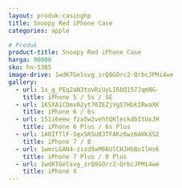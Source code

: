 ```yaml
---
layout: produk-casinghp
title: Snoopy Red iPhone Case
categories: apple

# Produk
product-title: Snoopy Red iPhone Case
harga: 90000
sku: hn-5385
image-drive: 1wdKTGelsvg_zrQ8GOrc2-QrbcJPMi4we
gallery:
  - url: 1x_g_PEq2aN3tovRiUyLI6bQ157JqmNG-
    title: iPhone 5 / 5s / SE
  - url: 1KSXA1CDmv02yt70ZEZjVgS7HbkIRwaXK
    title: iPhone 6 / 6s
  - url: 151i6eew_fzaSw2vehtQKleckdbItUxJH
    title: iPhone 6 Plus / 6s Plus
  - url: 1A0IfTlF-5gx5RSU83TFAKz6wz6AHkX52
    title: iPhone 7 / 8
  - url: 1wmrLGAN4-zszd9xM66UlCHJHbBo1lHs6
    title: iPhone 7 Plus / 8 Plus
  - url: 1wdKTGelsvg_zrQ8GOrc2-QrbcJPMi4we
    title: iPhone X
---
```

